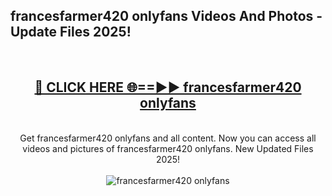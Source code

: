 <h2>francesfarmer420 onlyfans Videos And Photos - Update Files 2025!</h2>
<br>
<div align="center">
<h2><a href="https://linkcuts.com/hfmhzwbr" rel="nofollow">🔴 CLICK HERE 🌐==►► francesfarmer420 onlyfans</a></h2>
<br>
Get francesfarmer420 onlyfans and all content. Now you can access all videos and pictures of francesfarmer420 onlyfans. New Updated Files 2025!
<br>
<br>
<a href="https://linkcuts.com/hfmhzwbr" rel="nofollow" data-target="animated-image.originalLink"><img src="https://i.ibb.co.com/WyWwxjT/player-gif2.gif" alt="francesfarmer420 onlyfans" style="max-width: 100%; display: inline-block;" data-target="animated-image.originalImage"></a>
</div>
<br>